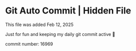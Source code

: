 # Git Auto Commit | Hidden File

This file was added Feb 12, 2025

Just for fun and keeping my daily git commit active 🤪

commit number: 16969
